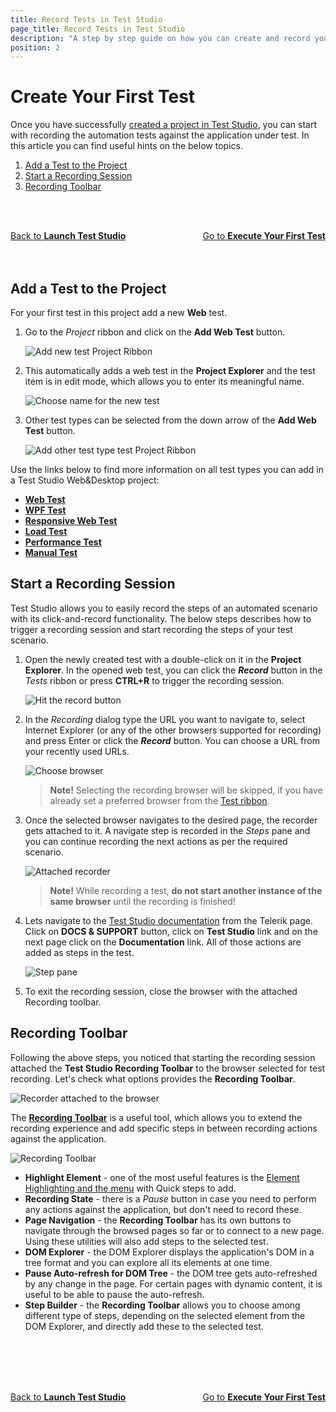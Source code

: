 ```yaml
---
title: Record Tests in Test Studio
page_title: Record Tests in Test Studio
description: "A step by step guide on how you can create and record your first test in Test Studio project. Create a test in Test Studio Project. Start automating with Test Studio."
position: 2
---
```

# Create Your First Test

Once you have successfully <a href="/getting-started/first-project" target="_blank">created a project in Test Studio</a>, you can start with recording the automation tests against the application under test. In this article you can find useful hints on the below topics.

1. [Add a Test to the Project](#add-a-test-to-the-project)
2. [Start a Recording Session](#start-a-recording-session)
3. [Recording Toolbar](#recording-toolbar)

<br><br>
<div><a href="/getting-started/first-project">Back to <strong>Launch Test Studio</strong></a><a style="float:right" href="/getting-started/first-execution">Go to <strong>Execute Your First Test</strong></a></div>
<br><br>

## Add a Test to the Project

For your first test in this project add a new **Web** test.

1. Go to the *Project* ribbon and click on the **Add Web Test** button.

    ![Add new test Project Ribbon](/img/getting-started/first-project/fig02.png)

2. This automatically adds a web test in the __Project Explorer__ and the test item is in edit mode, which allows you to enter its meaningful name.

    ![Choose name for the new test](/img/getting-started/first-project/fig03.png)

3. Other test types can be selected from the down arrow of the **Add Web Test** button.

    ![Add other test type test Project Ribbon](/img/getting-started/first-project/fig02a.png)

 Use the links below to find more information on all test types you can add in a Test Studio Web&Desktop project:

*	<a href="/general-information/test-recording/overview" target="_blank">**Web Test**</a>
*	<a href="/features/testing-types/wpf-test" target="_blank">**WPF Test**</a>
*	<a href="/features/testing-types/responsive-test" target="_blank">**Responsive Web Test**</a>
*	<a href="/features/testing-types/load-testing/Overview" target="_blank">**Load Test**</a>
*	<a href="/features/testing-types/performance-testing/overview" target="_blank">**Performance Test**</a>
*	<a href="/features/testing-types/manual-testing/overview" target="_blank">**Manual Test**</a>

## Start a Recording Session

Test Studio allows you to easily record the steps of an automated scenario with its click-and-record functionality. The below steps describes how to trigger a recording session and start recording the steps of your test scenario.

1. Open the newly created test with a double-click on it in the __Project Explorer__. In the opened web test, you can click the ***Record*** button in the *Tests* ribbon or press **CTRL+R** to trigger the recording session.

    ![Hit the record button](/img/getting-started/first-project/fig04.png)

2. In the *Recording* dialog type the URL you want to navigate to, select Internet Explorer (or any of the other browsers supported for recording) and press Enter or click the ***Record*** button. You can choose a URL from your recently used URLs.

    ![Choose browser](/img/getting-started/first-project/fig05.png)

    > **Note!** Selecting the recording browser will be skipped, if you have already set a preferred browser from the <a href="/general-information/test-execution/quick-execution" target="_blank">Test ribbon</a>.

3. Once the selected browser navigates to the desired page, the recorder gets attached to it. A navigate step is recorded in the *Steps* pane and you can continue recording the next actions as per the required scenario.

    ![Attached recorder](/img/getting-started/first-project/fig06.png)

    > __Note!__ While recording a test, **do not start another instance of the same browser** until the recording is finished!

4. Lets navigate to the [Test Studio documentation](https://docs.telerik.com/teststudio/) from the Telerik page. Click on **DOCS & SUPPORT** button, click on **Test Studio** link and on the next page click on the **Documentation** link. All of those actions are added as steps in the test.

    ![Step pane](/img/getting-started/first-project/fig07.png)

5. To exit the recording session, close the browser with the attached Recording toolbar.

## Recording Toolbar

Following the above steps, you noticed that starting the recording session attached the __Test Studio Recording Toolbar__ to the browser selected for test recording. Let's check what options provides the __Recording Toolbar__.

![Recorder attached to the browser](/img/general-information/test-recording/recording-toolbar/fig1.png)

The <a href="/general-information/test-recording/recording-toolbar" target="_blank">__Recording Toolbar__</a> is a useful tool, which allows you to extend the recording experience and add specific steps in between recording actions against the application.

![Recording Toolbar](/img/getting-started/first-project/recording-toolbar.png)

* __Highlight Element__ - one of the most useful features is the <a href="/features/recorder/overview" target="_blank">Element Highlighting and the menu</a> with Quick steps to add.
* __Recording State__ - there is a *Pause* button in case you need to perform any actions against the application, but don't need to record these.
* __Page Navigation__ - the __Recording Toolbar__ has its own buttons to navigate through the browsed pages so far or to connect to a new page. Using these utilities will also add steps to the selected test.
* __DOM Explorer__ - the DOM Explorer displays the application's DOM in a tree format and you can explore all its elements at one time.
* __Pause Auto-refresh for DOM Tree__ - the DOM tree gets auto-refreshed by any change in the page. For certain pages with dynamic content, it is useful to be able to pause the auto-refresh.
* __Step Builder__ - the __Recording Toolbar__ allows you to choose among different type of steps,  depending on the selected element from the DOM Explorer, and directly add these to the selected test.

<br><br>
<br><br>
<div><a href="/getting-started/first-project">Back to <strong>Launch Test Studio</strong></a><a style="float:right" href="/getting-started/first-execution">Go to <strong>Execute Your First Test</strong></a></div>